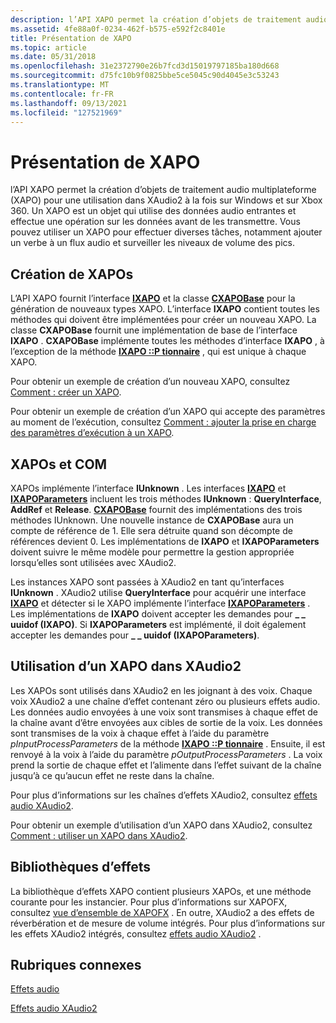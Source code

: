 ```yaml
---
description: l’API XAPO permet la création d’objets de traitement audio multiplateforme (XAPO) pour une utilisation dans XAudio2 à la fois sur Windows et sur Xbox 360.
ms.assetid: 4fe88a0f-0234-462f-b575-e592f2c8401e
title: Présentation de XAPO
ms.topic: article
ms.date: 05/31/2018
ms.openlocfilehash: 31e2372790e26b7fcd3d15019797185ba180d668
ms.sourcegitcommit: d75fc10b9f0825bbe5ce5045c90d4045e3c53243
ms.translationtype: MT
ms.contentlocale: fr-FR
ms.lasthandoff: 09/13/2021
ms.locfileid: "127521969"
---
```

# <a name="xapo-overview"></a>Présentation de XAPO

l’API XAPO permet la création d’objets de traitement audio multiplateforme (XAPO) pour une utilisation dans XAudio2 à la fois sur Windows et sur Xbox 360. Un XAPO est un objet qui utilise des données audio entrantes et effectue une opération sur les données avant de les transmettre. Vous pouvez utiliser un XAPO pour effectuer diverses tâches, notamment ajouter un verbe à un flux audio et surveiller les niveaux de volume des pics.

## <a name="creating-new-xapos"></a>Création de XAPOs

L’API XAPO fournit l’interface [**IXAPO**](/windows/desktop/api/XAPO/nn-xapo-ixapo) et la classe [**CXAPOBase**](/windows/desktop/api/XAPOBase/nl-xapobase-cxapobase) pour la génération de nouveaux types XAPO. L’interface **IXAPO** contient toutes les méthodes qui doivent être implémentées pour créer un nouveau XAPO. La classe **CXAPOBase** fournit une implémentation de base de l’interface **IXAPO** . **CXAPOBase** implémente toutes les méthodes d’interface **IXAPO** , à l’exception de la méthode [**IXAPO ::P tionnaire**](/windows/win32/api/xapo/nf-xapo-ixapo-process) , qui est unique à chaque XAPO.

Pour obtenir un exemple de création d’un nouveau XAPO, consultez [Comment : créer un XAPO](how-to--create-an-xapo.md).

Pour obtenir un exemple de création d’un XAPO qui accepte des paramètres au moment de l’exécution, consultez [Comment : ajouter la prise en charge des paramètres d’exécution à un XAPO](how-to--add-run-time-parameter-support-to-an-xapo.md).

## <a name="xapos-and-com"></a>XAPOs et COM

XAPOs implémente l’interface **IUnknown** . Les interfaces [**IXAPO**](/windows/desktop/api/XAPO/nn-xapo-ixapo) et [**IXAPOParameters**](/windows/desktop/api/XAPO/nn-xapo-ixapoparameters) incluent les trois méthodes **IUnknown** : **QueryInterface**, **AddRef** et **Release**. [**CXAPOBase**](/windows/desktop/api/XAPOBase/nl-xapobase-cxapobase) fournit des implémentations des trois méthodes IUnknown. Une nouvelle instance de **CXAPOBase** aura un compte de référence de 1. Elle sera détruite quand son décompte de références devient 0. Les implémentations de **IXAPO** et **IXAPOParameters** doivent suivre le même modèle pour permettre la gestion appropriée lorsqu’elles sont utilisées avec XAudio2.

Les instances XAPO sont passées à XAudio2 en tant qu’interfaces **IUnknown** . XAudio2 utilise **QueryInterface** pour acquérir une interface [**IXAPO**](/windows/desktop/api/XAPO/nn-xapo-ixapo) et détecter si le XAPO implémente l’interface [**IXAPOParameters**](/windows/desktop/api/XAPO/nn-xapo-ixapoparameters) . Les implémentations de **IXAPO** doivent accepter les demandes pour **\_ \_ uuidof (IXAPO)**. Si **IXAPOParameters** est implémenté, il doit également accepter les demandes pour **\_ \_ uuidof (IXAPOParameters)**.

## <a name="using-an-xapo-in-xaudio2"></a>Utilisation d’un XAPO dans XAudio2

Les XAPOs sont utilisés dans XAudio2 en les joignant à des voix. Chaque voix XAudio2 a une chaîne d’effet contenant zéro ou plusieurs effets audio. Les données audio envoyées à une voix sont transmises à chaque effet de la chaîne avant d’être envoyées aux cibles de sortie de la voix. Les données sont transmises de la voix à chaque effet à l’aide du paramètre *pInputProcessParameters* de la méthode [**IXAPO ::P tionnaire**](/windows/win32/api/xapo/nf-xapo-ixapo-process) . Ensuite, il est renvoyé à la voix à l’aide du paramètre *pOutputProcessParameters* . La voix prend la sortie de chaque effet et l’alimente dans l’effet suivant de la chaîne jusqu’à ce qu’aucun effet ne reste dans la chaîne.

Pour plus d’informations sur les chaînes d’effets XAudio2, consultez [effets audio XAudio2](xaudio2-audio-effects.md).

Pour obtenir un exemple d’utilisation d’un XAPO dans XAudio2, consultez [Comment : utiliser un XAPO dans XAudio2](how-to--use-an-xapo-in-xaudio2.md).

## <a name="effect-libraries"></a>Bibliothèques d’effets

La bibliothèque d’effets XAPO contient plusieurs XAPOs, et une méthode courante pour les instancier. Pour plus d’informations sur XAPOFX, consultez [vue d’ensemble de XAPOFX](xapofx-overview.md) . En outre, XAudio2 a des effets de réverbération et de mesure de volume intégrés. Pour plus d’informations sur les effets XAudio2 intégrés, consultez [effets audio XAudio2](xaudio2-audio-effects.md) .

## <a name="related-topics"></a>Rubriques connexes

<dl> <dt>

[Effets audio](audio-effects.md)
</dt> <dt>

[Effets audio XAudio2](xaudio2-audio-effects.md)
</dt> </dl>

 

 

